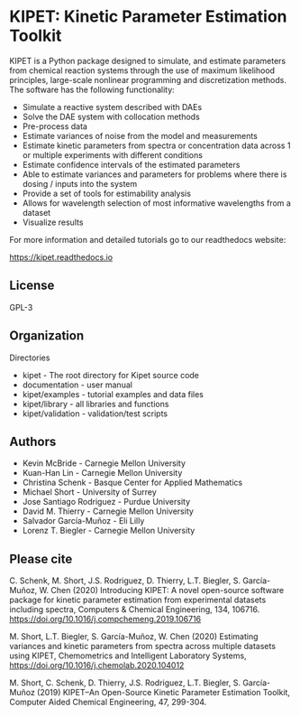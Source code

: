 KIPET: Kinetic Parameter Estimation Toolkit
===========================================

KIPET is a Python package designed to simulate, and estimate parameters from 
chemical reaction systems through the use of maximum likelihood principles,
large-scale nonlinear programming and discretization methods. The software 
has the following functionality:

* Simulate a reactive system described with DAEs
* Solve the DAE system with collocation methods
* Pre-process data
* Estimate variances of noise from the model and measurements
* Estimate kinetic parameters from spectra or concentration data across 1 or 
  multiple experiments with different conditions
* Estimate confidence intervals of the estimated parameters
* Able to estimate variances and parameters for problems where there is dosing / inputs into the system
* Provide a set of tools for estimability analysis
* Allows for wavelength selection of most informative wavelengths from a dataset
* Visualize results

For more information and detailed tutorials go to our readthedocs website:

https://kipet.readthedocs.io


License
------------

GPL-3

Organization
------------

Directories
  * kipet - The root directory for Kipet source code
  * documentation - user manual
  * kipet/examples - tutorial examples and data files
  * kipet/library - all libraries and functions
  * kipet/validation - validation/test scripts

Authors
----------

   * Kevin McBride - Carnegie Mellon University
   * Kuan-Han Lin - Carnegie Mellon University
   * Christina Schenk - Basque Center for Applied Mathematics
   * Michael Short - University of Surrey
   * Jose Santiago Rodriguez - Purdue University
   * David M. Thierry - Carnegie Mellon University
   * Salvador García-Muñoz - Eli Lilly
   * Lorenz T. Biegler - Carnegie Mellon University

Please cite
------------
C. Schenk, M. Short, J.S. Rodriguez, D. Thierry, L.T. Biegler, S. García-Muñoz, W. Chen (2020)
Introducing KIPET: A novel open-source software package for kinetic parameter estimation from experimental datasets including spectra, Computers & Chemical Engineering, 134, 106716. https://doi.org/10.1016/j.compchemeng.2019.106716

M. Short, L.T. Biegler, S. García-Muñoz, W. Chen (2020)
Estimating variances and kinetic parameters from spectra across multiple datasets using KIPET, Chemometrics and Intelligent Laboratory Systems, https://doi.org/10.1016/j.chemolab.2020.104012

M. Short, C. Schenk, D. Thierry, J.S. Rodriguez, L.T. Biegler, S. García-Muñoz (2019)
KIPET–An Open-Source Kinetic Parameter Estimation Toolkit, Computer Aided Chemical Engineering, 47, 299-304.






